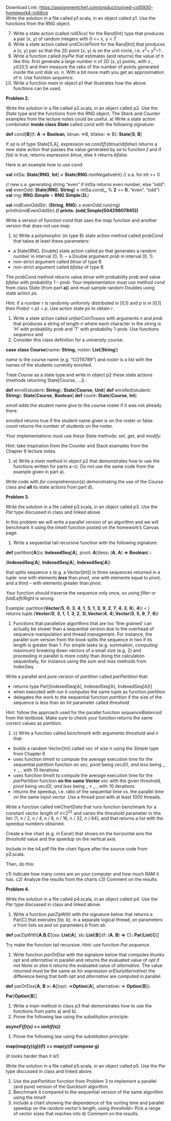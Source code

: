 Download Link: https://assignmentchef.com/product/solved-cot5930-homework4-rolldice
<br>
Write the solution in a file called p1.scala, in an object called p1. Use the functions from the RNG object.

<ol start="7">

 <li>Write a state action (called <em>rollDice)</em> for the Rand[Int] type that produces a pair (x, y) of random integers with 0 &lt;= x, y &lt; 7.</li>

 <li>Write a state action called <em>unitCirclePoint</em> for the Rand[Int] that produces a (x, y) pair so that the 2D point (x, y) is on the unit circle, i.e. <em>x</em><sup>2</sup>+ <em>y</em><sup>2</sup>=1 .</li>

 <li>Write a function called <em>myPie</em> that estimates (and returns) the value of π like this: first generate a large number <em>n</em> of 2D (x, y) points, with <em>x , y</em>∈[0,1) and then measure the ratio of the number of points generated inside the unit disk vs. <em>n</em>. With a bit more math you get an approximation of π. Use function <em>sequence</em>.</li>

 <li>Write a function <em>main</em> in object p1 that illustrates how the above functions can be used.</li>

</ol>

<strong>Problem 2. </strong>

Write the solution in a file called p2.scala, in an object called p2. Use the <em>State </em>type and the functions from the RNG object. The <em>Stack </em>and <em>Counter </em>examples from the lecture notes could be useful. a)  Write a state action combinator <strong>inside class <em>State</em> </strong>called <em>cond</em> with the following signature:

<strong>def</strong> cond[<strong>B</strong>](f<strong>:</strong> <strong>A</strong> =&gt; <strong>Boolean</strong>, btrue<strong>:</strong> =&gt;B, bfalse<strong>:</strong> =&gt; B)<strong>:</strong> <strong>State</strong>[<strong>S</strong>, <strong>B</strong>]

If <em>sa</em> is of type State[S,A], expression <em>sa.cond</em>(<em>f</em>)(<em>btrue</em>)(<em>bfalse</em>) returns  a new state action that passes the value generated by <em>sa </em>to function <em>f </em>and if <em>f</em>(<em>a</em>) is true, returns expression <em>btrue</em>, else it returns <em>bfalse</em>.

Here is an example how to use <em>cond</em>:

<strong>  val</strong> intSa<strong>:</strong> <strong>State</strong>[<strong>RNG</strong>, <strong>Int</strong>] <strong>=</strong> <strong>State</strong>(<strong>RNG</strong>.nonNegativeInt)   // s.a. for int &gt;= 0

// new s.a. generating string “even” if intSa returns even number, else “odd”: <strong>  val</strong> evenOdd<strong>:</strong> <strong>State</strong>[<strong>RNG</strong>, <strong>String</strong>] <strong>=</strong> intSa.cond(<strong>_</strong> % <strong>2</strong> == <strong>0</strong>, “even”, “odd”) <strong>  val</strong> rng<strong>:</strong> <strong>RNG.Simple</strong> = <strong>RNG</strong>.<strong>Simple</strong>(<strong>2L</strong>)

<strong>  val</strong> rndEvenOddStr<strong>:</strong> (<strong>String</strong>, <strong>RNG</strong>) <strong>=</strong> evenOdd.run(rng)      println(rndEvenOddStr)  <strong>// prints: (odd,Simple(50429807845))</strong>

Write a version of function <em>cond</em> that uses the <em>map </em>function and another version that does not use <em>map</em>.

<ol>

 <li>b) Write a polymorphic (in type B) state action method called <em>probCond</em> that takes at least these parameters:</li>

</ol>

<ul>

 <li>a State[RNG, Double] state action called <em>ps</em> that generates a random number in interval [0, 1). – a Double argument <em>prob </em>in interval [0, 1).</li>

 <li>non-strict argument called <em>btrue </em>of type B</li>

 <li>non-strict argument called <em>bfalse </em>of type B</li>

</ul>

The <em>probCond </em>method returns value <em>btrue</em> with probability <em>prob</em> and value <em>bfalse</em> with probability        1 – <em>prob</em>. Your implementation must use method <em>cond </em>from class State (from part <strong>a)</strong>) and must sample random Doubles using state action <em>ps</em>.

Hint: if a number <em>r</em> is randomly uniformly distributed in [0,1) and <em>p</em> is in [0,1] then Prob(<em>r</em> &lt; <em>p</em>) = <em>p</em>. Use action state <em>ps </em>to obtain <em>r</em>.

<ol>

 <li>Write a state action called <em>unfairCoinTosses</em> with arguments <em>n</em> and <em>prob</em> that produces a string of length <em>n</em> where each character in the string is ‘H’ with probability <em>prob</em> and ‘T’ with probability 1-prob. Use functions <em>sequence</em> and</li>

 <li>Consider this class definition for a university course:</li>

</ol>

<strong>case</strong> <strong>class</strong> <strong>Course</strong>(name<strong>:</strong> <strong>String</strong>, roster<strong>:</strong> <strong>List</strong>[<strong>String</strong>])

<em>name</em> is the course name (e.g. “COT6789”) and <em>roster </em>is a list with the names of the students currently enrolled.

Treat <em>Course </em>as a state type and write in object p2 these state actions (methods returning State[Course, …]) :




<strong>  def</strong> enroll(student<strong>:</strong> <strong>String</strong>)<strong>:</strong> <strong>State</strong>[<strong>Course</strong>, <strong>Unit</strong>] <strong>  def</strong> enrolled(student<strong>:</strong> <strong>String</strong>)<strong>:</strong> <strong>State</strong>[<strong>Course</strong>, <strong>Boolean</strong>] <strong>  def</strong> count<strong>:</strong> <strong>State</strong>[<strong>Course</strong>, <strong>Int</strong>]

<em>enroll</em> adds the student name give to the course roster if it was not already there.

<em>enrolled</em> returns true if the student name given is on the roster or false. <em>count</em> returns the number of students on the roster.

Your implementations must use these State methods: <em>set</em>, <em>get</em>, and <em>modify</em>.

Hint: take inspiration from the Counter and Stack examples from the Chapter 6 lecture notes.

<ol>

 <li>e) Write a <em>main</em> method in object p2 that demonstrates how to use the functions written for parts a-c). Do not use the same code from the example given in part a).</li>

</ol>

Write code with <em>for </em>comprehension(s) demonstrating the use of the Course class and <strong>all </strong>its state actions from part d).




<strong>Problem 3. </strong>

Write the solution in a file called p3.scala, in an object called p3. Use the <em>Par</em> type discussed in class and linked above.

In this problem we will write a parallel version of an algorithm and we will benchmark it using the <em>timeIt </em>function posted on the homework’s Canvas page.

<ol>

 <li>Write a sequential tail recursive function with the following signature:</li>

</ol>

<strong>def</strong> partition[<strong>A</strong>](s<strong>:</strong> <strong>IndexedSeq</strong>[<strong>A</strong>], pivot<strong>:</strong> <strong>A</strong>)(less<strong>:</strong> (<strong>A</strong>, <strong>A</strong>) <strong>=&gt;</strong> <strong>Boolean</strong>) <strong>:</strong>

(<strong>IndexedSeq</strong>[<strong>A</strong>], <strong>IndexedSeq</strong>[<strong>A</strong>], <strong>IndexedSeq</strong>[<strong>A</strong>])

that splits sequence <em>s</em>  (e.g. a Vector[Int]) in three sequences returned in a tuple: one with elements <strong><em>less</em></strong> than <em>pivot, </em>one with elements equal to <em>pivot</em>, and a third – with elements greater than <em>pivot</em>.

Your function should traverse the sequence only once, so using <em>filter</em> or <em>foldLeft/Right </em>is wrong.

Example:    partition(<strong>Vector</strong>(<strong>5</strong>, <strong>0</strong>, <strong>3</strong>, <strong>4</strong>, <strong>1</strong>, <strong>5</strong>, <strong>1</strong>, <strong>3</strong>, <strong>9</strong>, <strong>2</strong>, <strong>7</strong>, <strong>4</strong>, <strong>3</strong>, <strong>6</strong>), <strong>4</strong>)(<strong>_</strong> &lt; <strong>_</strong>) returns tuple  (<strong>Vector</strong>(<strong>0</strong>, <strong>3</strong>, <strong>1</strong>, <strong>1</strong>, <strong>3</strong>, <strong>2</strong>, <strong>3</strong>),<strong>Vector</strong>(<strong>4</strong>, <strong>4</strong>),<strong>Vector</strong>(<strong>5</strong>, <strong>5</strong>, <strong>9</strong>, <strong>7</strong>, <strong>6</strong>))

<ol>

 <li>Functions that parallelize algorithms that are too ‘fine grained’ can actually be slower than a sequential version due to the overhead of sequence manipulation and thread management. For instance, the parallel <em>sum</em> version from the book splits the sequence in two if its length is greater than 1. For simple tasks (e.g. summation, computing maximum) breaking down vectors of a small size (e.g. 2) and proceeding in parallel is more costly than doing the calculation sequentially, for instance using the <em>sum</em> and <em>max</em> methods from IndexSeq.</li>

</ol>

Write a parallel and pure version of <em>partition </em>called <em>parPartition</em> that:

<ul>

 <li>returns type Par[(IndexedSeq[A], IndexedSeq[A], IndexedSeq[A])]</li>

 <li>when executed with <em>run</em> it computes the same tuple as function <em>partition</em></li>

 <li>delegates the work to the sequential function <em>partition </em>if the size of the sequence is less than an <em>Int</em> parameter called <em>threshold</em></li>

</ul>

Hint: follow the approach used for the parallel function <em>sequenceBalanced </em>from the textbook. Make sure to check your function returns the same correct values as <em>partition</em>.

<ol>

 <li>c) Write a function called <em>benchmark</em> with arguments <em>threshold </em>and <em>n</em> that:</li>

</ol>

<ul>

 <li>builds a random Vector[Int] called <em>vec</em> of size <em>n</em> using the <em>Simple </em>type from Chapter 6</li>

 <li>uses function <em>timeIt</em> to compute the average execution time for the sequential <em>partition </em>function on <em>vec, pivot </em>being <em>vec(0), and less </em>being _ &lt; _ , with 10 iterations</li>

 <li>uses function <em>timeIt</em> to compute the average execution time for the <em>parPartition </em>function <strong>on the same Vector </strong><em>vec</em> with the given threshold<em>, pivot </em>being <em>vec(0), and less </em>being _ &lt; _ , with 10 iterations</li>

 <li>returns the speedup, i.e. ratio of the sequential time vs. the parallel time on the same input vector. Use a thread pool with at least 1000 threads.</li>

</ul>

Write a function called <em>mkChartData </em>that runs function benchmark for a constant vector length of <em>n</em>=2<sup>22</sup> and varies the <em>threshold</em> parameter in this list: [1, n / 2, n / 4, n / 8, n / 16, n / 32, n / 64], and that returns a list with the speedup numbers obtained.

Create a line chart (e.g. in Excel) that shows on the horizontal axis the <em>threshold </em>value and the speedup on the vertical axis.

Include in the h4.pdf file the chart figure after the source code from p3.scala.

Then, do this:

c1) Indicate how many cores are on your computer and how much RAM it has.             c2) Analyze the results from the charts             c3) Comment on the results.




<strong>Problem 4. </strong>

Write the solution in a file called p4.scala, in an object called p4. Use the <em>Par</em> type discussed in class and linked above.

<ol>

 <li>Write a function <em>parZipWith</em> with the signature below that returns a Par[C] that executes <em>f(a, b),</em> in a separate logical thread, on parameters <em>a</em> from lists <em>sa </em>and on parameters <em>b</em> from <em>sb</em>.</li>

</ol>

<strong>def</strong> parZipWith[<strong>A</strong>,<strong>B</strong>,<strong>C</strong>](sa<strong>:</strong> <strong>List</strong>[<strong>A</strong>], sb<strong>:</strong> <strong>List</strong>[<strong>B</strong>])(f<strong>:</strong> (<strong>A</strong>, <strong>B</strong>) <strong>=&gt;</strong> C)<strong>:</strong> <strong>Par</strong>[<strong>List</strong>[<strong>C</strong>]]

Try make the function tail recursive. Hint: use function <em>Par.sequence</em>.

<ol>

 <li>Write function <em>parOrElse</em> with the signature below that computes thunks <em>opt </em>and <em>alternative </em>in parallel and returns the evaluated value of <em>opt </em>if not <em>None </em>or else it returns the evaluated value of <em>alternative</em>. The value returned must be the same as for expression <em>orElse</em>(<em>alternative</em>) the difference being that both <em>opt </em>and <em>alternative</em> are computed in parallel.</li>

</ol>

<strong>  def</strong> parOrElse[<strong>A</strong>, <strong>B</strong> <strong>&gt;:</strong> <strong>A</strong>](opt<strong>:</strong> =&gt;<strong>Option</strong>[<strong>A</strong>], alternative<strong>:</strong> =&gt; <strong>Option</strong>[<strong>B</strong>])<strong>:</strong>

<strong>Par</strong>[<strong>Option</strong>[<strong>B</strong>]]

<ol>

 <li>Write a main method in class p3 that demonstrates how to use the functions from parts a) and b).</li>

 <li>Prove the following law using the substitution principle:</li>

</ol>

<strong><em>           asyncF(f)(x) == unit(f(x))</em></strong>

<ol>

 <li>Prove the following law using the substitution principle:</li>

</ol>

<strong>           map(map(y)(g))(f) == map(y)(f compose g)          </strong>

(it looks harder than it is!)

Write the solution in a file called p5.scala, in an object called p5. Use the <em>Par</em> type discussed in class and linked above.

<ol>

 <li>Use the <em>parPartition </em>function from Problem 3 to implement a parallel (and pure) version of the Quicksort algorithm.</li>

 <li>Benchmark it compared to the sequential version of the same algorithm using the <em>timeIt </em></li>

 <li>Include a chart showing the dependence of the sorting time and parallel speedup on the random vector’s length, using <em>threshold=</em> Pick a range of vector sizes that reaches into d) Comment on the results.</li>

</ol>
